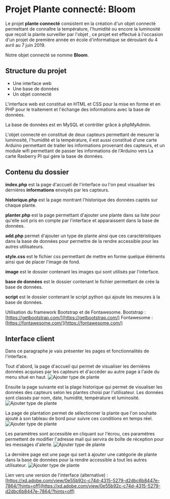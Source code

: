 ﻿# Projet Plante connecté: Bloom
Le projet  **plante connecté**  consistent en la création d'un objet connecté permettant de connaître la température, l'humidité ou encore la luminosité que reçoit la plante surveiller par l'objet , ce projet est effectué à l'occasion d'un projet de première année en école d'informatique se déroulant du 4 avril au 7 juin 2019.

Notre objet connecté se nomme **Bloom**.

## Structure du projet
- Une interface web 
- Une base de données
- Un objet connecté 

L'interface web est constitué en HTML et CSS pour la mise en forme et en PHP pour le traitement et l'échange des informations avec la base de données.

La base de données est en MySQL et contrôler grâce à phpMyAdmin.

L'objet connecté en constitué de deux capteurs permettant de mesurer la luminosité, l'humidité et la température, il est aussi constitué d'une carte Arduino permettant de traiter les informations provenant des capteurs, et un module wifi permettant de passer les informations de l'Arduino vers La carte Rasberry PI qui gère la base de données.

## Contenu du dossier
**index.php** est la page d'accueil de l'interface ou l'on peut visualiser les dernières **informations** envoyés par les capteurs.

**historique.php** est la page montrant l'historique des données captés sur chaque plante.

**planter.php** est la page permettant d'ajouter une plante dans sa liste pour qu'elle soit pris en compte par l'interface et apparaissent dans la base de données.

**add.php** permet d'ajouter un type de plante ainsi que ces caractéristiques dans la base de données pour permettre de la rendre accessible pour les autres utilisateurs.

**style.css** est le fichier css permettant de mettre en forme quelque éléments ainsi que de placer l'image de fond.

**image** est le dossier contenant les images qui sont utilisés par l'interface.

**base de données** est le dossier contenant le fichier permettant de crée la base de données.  

**script** est le dossier contenant le script python qui ajoute les mesures à la base de données.

Utilisation du framework Bootstrap et de Fontawesome.
Bootstrap : [https://getbootstrap.com/](https://getbootstrap.com/)
Fontawesome : [https://fontawesome.com/](https://fontawesome.com/)

## Interface client
Dans ce paragraphe je vais présenter les pages et fonctionnalités de l'interface.


Tout d'abord, la page d'accueil qui permet de visualiser les dernières données acquises par les capteurs et d'accéder au autre page à l'aide du menu situé en haut.
![Ajouter type de plante](https://vibrant-knuth-d6e0a8.netlify.com/accueil.png)


Ensuite la page suivante est la plage historique qui permet de visualiser les données des capteurs selon les plantes choisi par l'utilisateur.
Les données sont classés par nom, date, humidité, température et luminosité.
![Ajouter type de plante](https://vibrant-knuth-d6e0a8.netlify.com/historique.png)


La page de plantation permet de sélectionner la plante que l'on souhaite ajouté à son tableau de bord pour suivre ces conditions en temps réel.
![Ajouter type de plante](https://vibrant-knuth-d6e0a8.netlify.com/planter.png)


Les paramètres sont accessible en cliquant sur l'écrou, ces paramètres permettent de modifier l'adresse mail qui servira de boîte de réception pour les messages d'alerte.
![Ajouter type de plante](https://vibrant-knuth-d6e0a8.netlify.com/mail.png)



La dernière page est une page qui sert à ajouter une catégorie de plante dans la base de données pour la rendre accessible à tout les autres utilisateur.
![Ajouter type de plante](https://vibrant-knuth-d6e0a8.netlify.com/add.png)
  
  Lien vers une version de l'interface (alternative) : 
[https://xd.adobe.com/view/0e55b92c-c74d-4315-5279-d2dbc6b8447e-7864/?hints=off](https://xd.adobe.com/view/0e55b92c-c74d-4315-5279-d2dbc6b8447e-7864/?hints=off)
